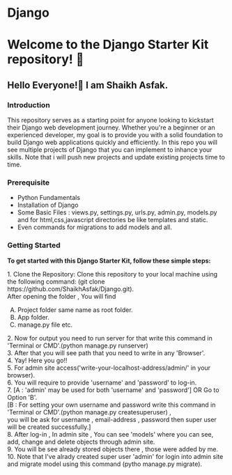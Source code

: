 # Django

<h1>Welcome to the Django Starter Kit repository! 🚀</h1>

<h2>Hello Everyone!🙌 I am Shaikh Asfak.</h2>

<h3>Introduction</h3>
<p>This repository serves as a starting point for anyone looking to kickstart their Django web development journey.
Whether you're a beginner or an experienced developer, my goal is to provide you with a solid foundation to build Django web applications quickly and efficiently.
In this repo you will see multiple projects of Django that you can implement to inhance your skills.
Note that i will push new projects and update existing projects time to time.</p>

<h3>Prerequisite</h3>
<p><ul>
        <li>Python Fundamentals</li>
        <li>Installation of Django</li>
        <li>Some Basic Files : views.py, settings.py, urls.py, admin.py, models.py and for html,css,javascript directories be like templates and static.</li>
        <li>Even commands for migrations to add models and all.</li>
    </ul>
</p>

<h3>Getting Started</h3>
<b>To get started with this Django Starter Kit, follow these simple steps:</b>
<p>
    1. Clone the Repository: Clone this repository to your local machine using the following command: (git clone https://github.com/ShaikhAsfak/Django.git).<br>
       After opening the folder , You will find 
      		<ol type="A">
                <li>Project folder same name as root folder.</li>
          		<li>App folder.</li>
          		<li>manage.py file etc.</li>
            </ol>
  2. Now for output you need to run server for that write this command in 'Terminal or CMD'.(python manage.py runserver)<br>
  3. After that you will see path that you need to write in any 'Browser'.<br>
  4. Yay! Here you go!!<br>
  5. For admin site access('write-your-localhost-address/admin/' in your browser).<br>
  6. You will require to provide 'username' and 'password' to log-in.<br>
  7. [A : 'admin' may be used for both 'username' and 'password'] OR Go to Option 'B'.<br>
     [B : For setting your own username and password write this command in 'Terminal or CMD'.(python manage.py createsuperuser) ,<br>
  		you will be ask for username , email-address , password then super user will be created successfully.]<br>
  8. After log-in , In admin site , You can see 'models' where you can see, add, change and delete objects through admin site.<br>
  9. You will be see already stored objects there , those were added by me.<br>
  10. Note that I've alrady created super user 'admin' for login into admin site and migrate model using this command (pytho manage.py migrate).
</p>
